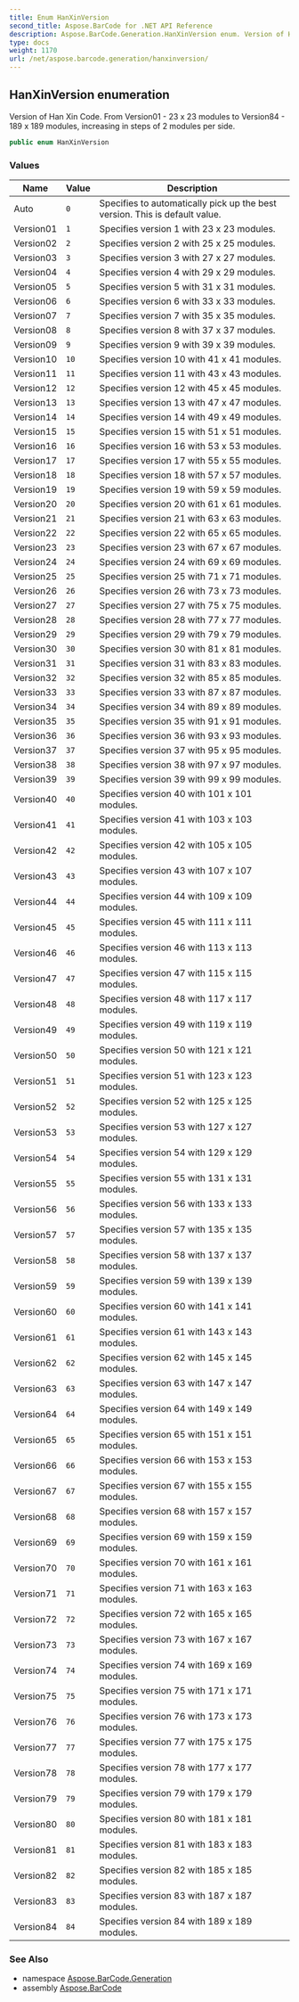 ```yaml
---
title: Enum HanXinVersion
second_title: Aspose.BarCode for .NET API Reference
description: Aspose.BarCode.Generation.HanXinVersion enum. Version of Han Xin Code. From Version01  23 x 23 modules to Version84  189 x 189 modules increasing in steps of 2 modules per side
type: docs
weight: 1170
url: /net/aspose.barcode.generation/hanxinversion/
---
```

## HanXinVersion enumeration

Version of Han Xin Code. From Version01 - 23 x 23 modules to Version84 - 189 x 189 modules, increasing in steps of 2 modules per side.

```csharp
public enum HanXinVersion
```

### Values

| Name | Value | Description |
| --- | --- | --- |
| Auto | `0` | Specifies to automatically pick up the best version. This is default value. |
| Version01 | `1` | Specifies version 1 with 23 x 23 modules. |
| Version02 | `2` | Specifies version 2 with 25 x 25 modules. |
| Version03 | `3` | Specifies version 3 with 27 x 27 modules. |
| Version04 | `4` | Specifies version 4 with 29 x 29 modules. |
| Version05 | `5` | Specifies version 5 with 31 x 31 modules. |
| Version06 | `6` | Specifies version 6 with 33 x 33 modules. |
| Version07 | `7` | Specifies version 7 with 35 x 35 modules. |
| Version08 | `8` | Specifies version 8 with 37 x 37 modules. |
| Version09 | `9` | Specifies version 9 with 39 x 39 modules. |
| Version10 | `10` | Specifies version 10 with 41 x 41 modules. |
| Version11 | `11` | Specifies version 11 with 43 x 43 modules. |
| Version12 | `12` | Specifies version 12 with 45 x 45 modules. |
| Version13 | `13` | Specifies version 13 with 47 x 47 modules. |
| Version14 | `14` | Specifies version 14 with 49 x 49 modules. |
| Version15 | `15` | Specifies version 15 with 51 x 51 modules. |
| Version16 | `16` | Specifies version 16 with 53 x 53 modules. |
| Version17 | `17` | Specifies version 17 with 55 x 55 modules. |
| Version18 | `18` | Specifies version 18 with 57 x 57 modules. |
| Version19 | `19` | Specifies version 19 with 59 x 59 modules. |
| Version20 | `20` | Specifies version 20 with 61 x 61 modules. |
| Version21 | `21` | Specifies version 21 with 63 x 63 modules. |
| Version22 | `22` | Specifies version 22 with 65 x 65 modules. |
| Version23 | `23` | Specifies version 23 with 67 x 67 modules. |
| Version24 | `24` | Specifies version 24 with 69 x 69 modules. |
| Version25 | `25` | Specifies version 25 with 71 x 71 modules. |
| Version26 | `26` | Specifies version 26 with 73 x 73 modules. |
| Version27 | `27` | Specifies version 27 with 75 x 75 modules. |
| Version28 | `28` | Specifies version 28 with 77 x 77 modules. |
| Version29 | `29` | Specifies version 29 with 79 x 79 modules. |
| Version30 | `30` | Specifies version 30 with 81 x 81 modules. |
| Version31 | `31` | Specifies version 31 with 83 x 83 modules. |
| Version32 | `32` | Specifies version 32 with 85 x 85 modules. |
| Version33 | `33` | Specifies version 33 with 87 x 87 modules. |
| Version34 | `34` | Specifies version 34 with 89 x 89 modules. |
| Version35 | `35` | Specifies version 35 with 91 x 91 modules. |
| Version36 | `36` | Specifies version 36 with 93 x 93 modules. |
| Version37 | `37` | Specifies version 37 with 95 x 95 modules. |
| Version38 | `38` | Specifies version 38 with 97 x 97 modules. |
| Version39 | `39` | Specifies version 39 with 99 x 99 modules. |
| Version40 | `40` | Specifies version 40 with 101 x 101 modules. |
| Version41 | `41` | Specifies version 41 with 103 x 103 modules. |
| Version42 | `42` | Specifies version 42 with 105 x 105 modules. |
| Version43 | `43` | Specifies version 43 with 107 x 107 modules. |
| Version44 | `44` | Specifies version 44 with 109 x 109 modules. |
| Version45 | `45` | Specifies version 45 with 111 x 111 modules. |
| Version46 | `46` | Specifies version 46 with 113 x 113 modules. |
| Version47 | `47` | Specifies version 47 with 115 x 115 modules. |
| Version48 | `48` | Specifies version 48 with 117 x 117 modules. |
| Version49 | `49` | Specifies version 49 with 119 x 119 modules. |
| Version50 | `50` | Specifies version 50 with 121 x 121 modules. |
| Version51 | `51` | Specifies version 51 with 123 x 123 modules. |
| Version52 | `52` | Specifies version 52 with 125 x 125 modules. |
| Version53 | `53` | Specifies version 53 with 127 x 127 modules. |
| Version54 | `54` | Specifies version 54 with 129 x 129 modules. |
| Version55 | `55` | Specifies version 55 with 131 x 131 modules. |
| Version56 | `56` | Specifies version 56 with 133 x 133 modules. |
| Version57 | `57` | Specifies version 57 with 135 x 135 modules. |
| Version58 | `58` | Specifies version 58 with 137 x 137 modules. |
| Version59 | `59` | Specifies version 59 with 139 x 139 modules. |
| Version60 | `60` | Specifies version 60 with 141 x 141 modules. |
| Version61 | `61` | Specifies version 61 with 143 x 143 modules. |
| Version62 | `62` | Specifies version 62 with 145 x 145 modules. |
| Version63 | `63` | Specifies version 63 with 147 x 147 modules. |
| Version64 | `64` | Specifies version 64 with 149 x 149 modules. |
| Version65 | `65` | Specifies version 65 with 151 x 151 modules. |
| Version66 | `66` | Specifies version 66 with 153 x 153 modules. |
| Version67 | `67` | Specifies version 67 with 155 x 155 modules. |
| Version68 | `68` | Specifies version 68 with 157 x 157 modules. |
| Version69 | `69` | Specifies version 69 with 159 x 159 modules. |
| Version70 | `70` | Specifies version 70 with 161 x 161 modules. |
| Version71 | `71` | Specifies version 71 with 163 x 163 modules. |
| Version72 | `72` | Specifies version 72 with 165 x 165 modules. |
| Version73 | `73` | Specifies version 73 with 167 x 167 modules. |
| Version74 | `74` | Specifies version 74 with 169 x 169 modules. |
| Version75 | `75` | Specifies version 75 with 171 x 171 modules. |
| Version76 | `76` | Specifies version 76 with 173 x 173 modules. |
| Version77 | `77` | Specifies version 77 with 175 x 175 modules. |
| Version78 | `78` | Specifies version 78 with 177 x 177 modules. |
| Version79 | `79` | Specifies version 79 with 179 x 179 modules. |
| Version80 | `80` | Specifies version 80 with 181 x 181 modules. |
| Version81 | `81` | Specifies version 81 with 183 x 183 modules. |
| Version82 | `82` | Specifies version 82 with 185 x 185 modules. |
| Version83 | `83` | Specifies version 83 with 187 x 187 modules. |
| Version84 | `84` | Specifies version 84 with 189 x 189 modules. |

### See Also

* namespace [Aspose.BarCode.Generation](../../aspose.barcode.generation/)
* assembly [Aspose.BarCode](../../)


